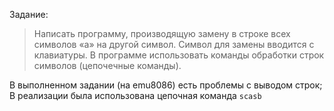 Задание:

>Написать программу, производящую замену в строке всех символов «а» на другой символ. 
Символ для замены вводится с клавиатуры. 
В программе использовать команды обработки строк символов (цепочечные команды).


В выполненном задании (на emu8086) есть проблемы с выводом строк;
В реализации была использована цепочная команда `scasb`
